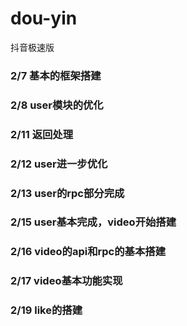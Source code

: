 # dou-yin
抖音极速版
### 2/7 基本的框架搭建
### 2/8 user模块的优化
### 2/11 返回处理
### 2/12 user进一步优化
### 2/13 user的rpc部分完成
### 2/15 user基本完成，video开始搭建
### 2/16 video的api和rpc的基本搭建
### 2/17 video基本功能实现
### 2/19 like的搭建
